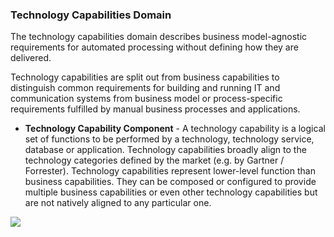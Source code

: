 ### Technology Capabilities Domain
The technology capabilities domain describes business model-agnostic requirements for automated processing without defining how they are delivered.

Technology capabilities are split out from business capabilities to distinguish common requirements for building and running IT and communication systems from business model or process-specific requirements fulfilled by manual business processes and applications.

- **Technology Capability Component** - A technology capability is a logical set of functions to be performed by a technology, technology service, database or application. Technology capabilities broadly align to the technology categories defined by the market (e.g. by Gartner / Forrester). Technology capabilities represent lower-level function than business capabilities. They can be composed or configured to provide multiple business capabilities or even other technology capabilities but are not natively aligned to any particular one.

![](Business%20stuff/Business%20Strategy%20Stuff/Ardoq/Meta%20Model/1.%20High%20Level%20Metamodel%20Concepts/attachments/Pasted%20image%2020231101132838.png)
